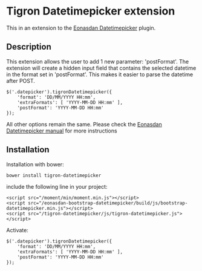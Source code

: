 # Tigron Datetimepicker extension
This in an extension to the [Eonasdan Datetimepicker](https://github.com/Eonasdan/bootstrap-datetimepicker/)
plugin.

## Description

This extension allows the user to add 1 new parameter: 'postFormat'. The
extension will create a hidden input field that contains the selected datetime
in the format set in 'postFormat'.
This makes it easier to parse the datetime after POST.

	$('.datepicker').tigronDatetimepicker({
		'format': 'DD/MM/YYYY HH:mm',
		'extraFormats': [ 'YYYY-MM-DD HH:mm' ],
		'postFormat': 'YYYY-MM-DD HH:mm'
	});

All other options remain the same. Please check the [Eonasdan Datetimepicker manual](http://eonasdan.github.io/bootstrap-datetimepicker/)
for more instructions

## Installation

Installation with bower:

  `bower install tigron-datetimepicker`

include the following line in your project:
	<link rel="stylesheet" href="/eonasdan-bootstrap-datetimepicker/build/css/bootstrap-datetimepicker.min.css" />

	<script src="/moment/min/moment.min.js"></script>
	<script src="/eonasdan-bootstrap-datetimepicker/build/js/bootstrap-datetimepicker.min.js"></script>
	<script src="/tigron-datetimepicker/js/tigron-datetimepicker.js"></script>

Activate:

	$('.datepicker').tigronDatetimepicker({
		'format': 'DD/MM/YYYY HH:mm',
		'extraFormats': [ 'YYYY-MM-DD HH:mm' ],
		'postFormat': 'YYYY-MM-DD HH:mm'
	});
